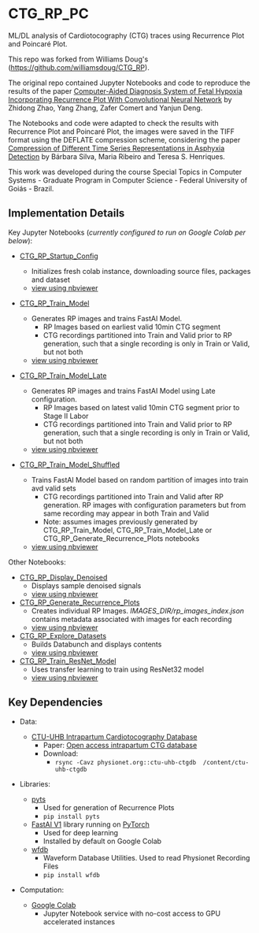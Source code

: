 # CTG_RP_PC
ML/DL analysis of Cardiotocography (CTG) traces using Recurrence Plot and Poincaré Plot.

This repo was forked from Williams Doug's (https://github.com/williamsdoug/CTG_RP).

The original repo contained Jupyter Notebooks and code to reproduce the results of the paper [Computer-Aided Diagnosis System of Fetal Hypoxia Incorporating Recurrence Plot With Convolutional Neural Network](https://www.frontiersin.org/articles/10.3389/fphys.2019.00255/full)
 by Zhidong Zhao, Yang Zhang, Zafer Comert and Yanjun Deng.

The Notebooks and code were adapted to check the results with Recurrence Plot and Poincaré Plot, the images were saved in the TIFF format using the DEFLATE compression scheme, considering the paper [Compression of Different Time Series Representations in Asphyxia Detection](https://ieeexplore.ieee.org/iel7/9991246/9991267/09991468.pdf)
 by Bárbara Silva, Maria Ribeiro and Teresa S. Henriques.

This work was developed during the course Special Topics in Computer Systems - Graduate Program in Computer Science - Federal University of Goiás - Brazil.

## Implementation Details

Key Jupyter Notebooks (_currently configured to run on Google Colab per below_):
- [CTG_RP_Startup_Config](https://github.com/williamsdoug/CTG_RP/blob/master/CTG_RP_Startup_Config.ipynb)
  - Initializes fresh colab instance, downloading source files, packages and dataset
  - [view using nbviewer](https://nbviewer.jupyter.org/github/williamsdoug/CTG_RP/blob/master/CTG_RP_Startup_Config.ipynb)

- [CTG_RP_Train_Model](https://github.com/williamsdoug/CTG_RP/blob/master/CTG_RP_Train_Model.ipynb)
  - Generates RP images and trains FastAI Model.  
    - RP Images based on earliest valid 10min CTG segment
    - CTG recordings partitioned into Train and Valid prior to RP generation, such that a single recording is only in Train or Valid, but not both
  - [view using nbviewer](https://nbviewer.jupyter.org/github/williamsdoug/CTG_RP/blob/master/CTG_RP_Train_Model.ipynb)
- [CTG_RP_Train_Model_Late](https://github.com/williamsdoug/CTG_RP/blob/master/CTG_RP_Train_Model_Late.ipynb)
  - Generates RP images and trains FastAI Model using Late configuration.   
    - RP Images based on latest valid 10min CTG segment prior to Stage II Labor
    - CTG recordings partitioned into Train and Valid prior to RP generation, such that a single recording is only in Train or Valid, but not both
  - [view using nbviewer](https://nbviewer.jupyter.org/github/williamsdoug/CTG_RP/blob/master/CTG_RP_Train_Model_Late.ipynb)
- [CTG_RP_Train_Model_Shuffled](https://github.com/williamsdoug/CTG_RP/blob/master/CTG_RP_Train_Model_Shuffled.ipynb)
  - Trains FastAI Model based on random partition of images into train avd valid sets  
    - CTG recordings partitioned into Train and Valid after RP generation.  RP images with configuration parameters but from same recording may appear in both Train and Valid 
    - Note:  assumes images previously generated by CTG_RP_Train_Model, CTG_RP_Train_Model_Late or CTG_RP_Generate_Recurrence_Plots notebooks
  - [view using nbviewer](https://nbviewer.jupyter.org/github/williamsdoug/CTG_RP/blob/master/CTG_RP_Train_Model_Shuffled.ipynb)


Other Notebooks:
- [CTG_RP_Display_Denoised](https://github.com/williamsdoug/CTG_RP/blob/master/CTG_RP_Display_Denoised.ipynb)
  - Displays sample denoised signals
  - [view using nbviewer](https://nbviewer.jupyter.org/github/williamsdoug/CTG_RP/blob/master/CTG_RP_Display_Denoised.ipynb)
- [CTG_RP_Generate_Recurrence_Plots](https://github.com/williamsdoug/CTG_RP/blob/master/CTG_RP_Generate_Recurrence_Plots.ipynb)
  - Creates individual RP Images.  _IMAGES_DIR/rp_images_index.json_ contains metadata associated with images for each recording
  - [view using nbviewer](https://nbviewer.jupyter.org/github/williamsdoug/CTG_RP/blob/master/CTG_RP_Generate_Recurrence_Plots.ipynb)
- [CTG_RP_Explore_Datasets](https://github.com/williamsdoug/CTG_RP/blob/master/CTG_RP_Explore_Datasets.ipynb)
  - Builds Databunch and displays contents
  - [view using nbviewer](https://nbviewer.jupyter.org/github/williamsdoug/CTG_RP/blob/master/CTG_RP_Explore_Datasets.ipynb)
- [CTG_RP_Train_ResNet_Model](https://github.com/williamsdoug/CTG_RP/blob/master/CTG_RP_Train_ResNet_Model.ipynb)
  - Uses transfer learning to train using ResNet32 model
  - [view using nbviewer](https://nbviewer.jupyter.org/github/williamsdoug/CTG_RP/blob/master/CTG_RP_Train_ResNet_Model.ipynb)


## Key Dependencies

- Data: 
  - [CTU-UHB Intrapartum Cardiotocography Database](https://physionet.org/physiobank/database/ctu-uhb-ctgdb/)
    - Paper: [Open access intrapartum CTG database](https://bmcpregnancychildbirth.biomedcentral.com/track/pdf/10.1186/1471-2393-14-16)
    - Download: 
      - `rsync -Cavz physionet.org::ctu-uhb-ctgdb  /content/ctu-uhb-ctgdb`

- Libraries:
  - [pyts](https://pyts.readthedocs.io/en/latest/)
    - Used for generation of Recurrence Plots
    - `pip install pyts`
  - [FastAI V1](https://docs.fast.ai/) library running on [PyTorch](https://pytorch.org/)
    - Used for deep learning
    - Installed by default on Google Colab
  - [wfdb](https://wfdb.readthedocs.io/en/latest/index.html)
    - Waveform Database Utilities.  Used to read Physionet Recording Files
    - `pip install wfdb`
    
- Computation:
  - [Google Colab](https://colab.research.google.com)
    - Jupyter Notebook service with no-cost access to GPU accelerated instances
